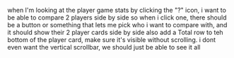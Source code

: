 when I'm looking at the player game stats by clicking the "?" icon, i want to be able to compare 2 players side by side
so when i click one, there should be a button or something that lets me pick who i want to compare with, and it should show their 2 player cards side by side
also add a Total row to teh bottom of the player card, make sure it's visible without scrolling. i dont even want the vertical scrollbar, we should just be able to see it all